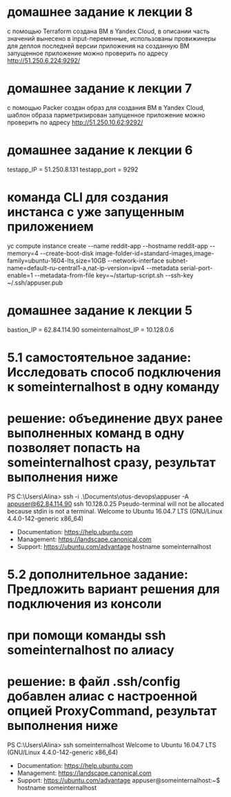 # домашнее задание к лекции 8
с помощью Terraform создана ВМ в Yandex Cloud, в описании часть значений вынесено в input-переменные, использованы провижинеры для деплоя последней версии приложения на созданную ВМ
запущенное приложение можно проверить по адресу
http://51.250.6.224:9292/
# домашнее задание к лекции 7
с помощью Packer создан образ для создания ВМ в Yandex Cloud, шаблон образа парметризирован
запущенное приложение можно проверить по адресу
http://51.250.10.62:9292/
# домашнее задание к лекции 6
testapp_IP = 51.250.8.131
testapp_port = 9292
# команда CLI для создания инстанса с уже запущенным приложением
yc compute instance create --name reddit-app --hostname reddit-app --memory=4 --create-boot-disk image-folder-id=standard-images,image-family=ubuntu-1604-lts,size=10GB --network-interface subnet-name=default-ru-central1-a,nat-ip-version=ipv4  --metadata serial-port-enable=1 --metadata-from-file key=~/startup-script.sh --ssh-key ~/.ssh/appuser.pub
# домашнее задание к лекции 5
bastion_IP = 62.84.114.90
someinternalhost_IP = 10.128.0.6
# 5.1 самостоятельное задание: Исследовать способ подключения к someinternalhost в одну команду
# решение: объединение двух ранее выполненных команд в одну позволяет попасть на someinternalhost сразу, результат выполнения ниже
PS C:\Users\Alina> ssh -i .\Documents\otus-devops\appuser -A appuser@62.84.114.90 ssh 10.128.0.25
Pseudo-terminal will not be allocated because stdin is not a terminal.
Welcome to Ubuntu 16.04.7 LTS (GNU/Linux 4.4.0-142-generic x86_64)
 * Documentation:  https://help.ubuntu.com
 * Management:     https://landscape.canonical.com
 * Support:        https://ubuntu.com/advantage
hostname
someinternalhost
# 5.2 дополнительное задание: Предложить вариант решения для подключения из консоли
# при помощи команды ssh someinternalhost по алиасу
# решение: в файл .ssh/config добавлен алиас с настроенной опцией ProxyCommand, результат выполнения ниже
PS C:\Users\Alina> ssh someinternalhost
Welcome to Ubuntu 16.04.7 LTS (GNU/Linux 4.4.0-142-generic x86_64)
 * Documentation:  https://help.ubuntu.com
 * Management:     https://landscape.canonical.com
 * Support:        https://ubuntu.com/advantage
appuser@someinternalhost:~$ hostname
someinternalhost
